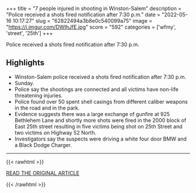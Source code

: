 +++
title = "7 people injured in shooting in Winston-Salem"
description = "Police received a shots fired notification after 7:30 p.m."
date = "2022-05-16 10:17:27"
slug = "62822494a3b8e0c540099a75"
image = "https://i.imgur.com/DWIhJfE.jpg"
score = "592"
categories = ['wfmy', 'street', '25th']
+++

Police received a shots fired notification after 7:30 p.m.

## Highlights

- Winston-Salem police received a shots fired notification after 7:30 p.m.
- Sunday.
- Police say the shootings are connected and all victims have non-life threatening injuries.
- Police found over 50 spent shell casings from different caliber weapons in the road and in the park.
- Evidence suggests there was a large exchange of gunfire at 925 Bethlehem Lane and shortly more shots were fired in the 2000 block of East 25th street resulting in five victims being shot on 25th Street and two victims on Highway 52 North.
- Investigators say the suspects were driving a white four door BMW and a Black Dodge Charger.

---

{{< rawhtml >}}
  <p class="article-category">
    <a target="_blank" href="https://www.wfmynews2.com/article/news/crime/winston-salem-shooting-seven-people-injured-police-investigating/83-9b2e782f-4b2f-43ac-99d3-f86f7c7c33c0">READ THE ORIGINAL ARTICLE</a>
  </p>
{{< /rawhtml >}}
